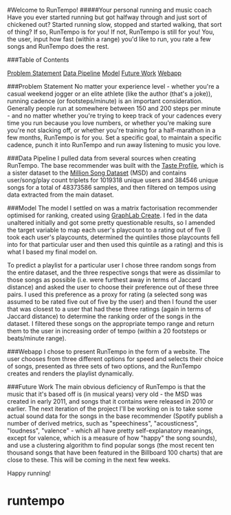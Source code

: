 #Welcome to RunTempo!
#####Your personal running and music coach
Have you ever started running but got halfway through and just sort of chickened out? Started running slow, stopped and started walking, that sort of thing? If so, RunTempo is for you! If not, RunTempo is still for you! You, the user, input how fast (within a range) you'd like to run, you rate a few songs and RunTempo does the rest.

###Table of Contents

[Problem Statement](#problem)
[Data Pipeline](#pipeline)
[Model](#model)
[Future Work](#webapp)
[Webapp](#future)

<a name="problem">###Problem Statement</a>
No matter your experience level - whether you're a casual weekend jogger or an elite athlete (like the author (that's a joke)), running cadence (or footsteps/minute) is an important consideration. Generally people run at somewhere between 150 and 200 steps per minute - and no matter whether you're trying to keep track of your cadences every time you run because you love numbers, or whether you're making sure you're not slacking off, or whether you're training for a half-marathon in a few months, RunTempo is for you. Set a specific goal, to maintain a specific cadence, punch it into RunTempo and run away listening to music you love.

<a name="pipeline">###Data Pipeline</a>
I pulled data from several sources when creating RunTempo. The base recommender was built with the [Taste Profile](http://labrosa.ee.columbia.edu/millionsong/tasteprofile), which is a sister dataset to the [Million Song Dataset](http://labrosa.ee.columbia.edu/millionsong/) (MSD) and contains user/song/play count triplets for 1019318 unique users and 384546 unique songs for a total of 48373586 samples, and then filtered on tempos using data extracted from the main dataset.

<a name="model">###Model</a>
The model I settled on was a matrix factorisation recommender optimised for ranking, created using [GraphLab Create](https://dato.com). I fed in the data unaltered initially and got some pretty questionable results, so I amended the target variable to map each user's playcount to a rating out of five (I took each user's playcounts, determined the quintiles those playcounts fell into for that particular user and then used this quintile as a rating) and this is what I based my final model on.

To predict a playlist for a particular user I chose three random songs from the entire dataset, and the three respective songs that were as dissimilar to those songs as possible (i.e. were furthest away in terms of Jaccard distance) and asked the user to choose their preference out of these three pairs. I used this preference as a proxy for rating (a selected song was assumed to be rated five out of five by the user) and then I found the user that was closest to a user that had these three ratings (again in terms of Jaccard distance) to determine the ranking order of the songs in the dataset. I filtered these songs on the appropriate tempo range and return them to the user in increasing order of tempo (within a 20 footsteps or beats/minute range).

<a name="webapp">###Webapp</a>
I chose to present RunTempo in the form of a website. The user chooses from three different options for speed and selects their choice of songs, presented as three sets of two options, and the RunTempo creates and renders the playlist dynamically.

<a name="future">###Future Work</a>
The main obvious deficiency of RunTempo is that the music that it's based off is (in musical years) very old - the MSD was created in early 2011, and songs that it contains were released in 2010 or earlier. The next iteration of the project I'll be working on is to take some actual sound data for the songs in the base recommender (Spotify publish a number of derived metrics, such as "speechiness", "acousticness", "loudness", "valence" - which all have pretty self-explanatory meanings, except for valence, which is a measure of how "happy" the song sounds), and use a clustering algorithm to find popular songs (the most recent ten thousand songs that have been featured in the Billboard 100 charts) that are close to these. This will be coming in the next few weeks.

Happy running!
# runtempo
